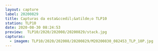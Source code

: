 ```yaml
---
layout: capture
label: 20200829
title: Capturas da esta&ccedil;&atilde;o TLP10
station: TLP10
date: 2020-08-30 08:24:53
preview:  TLP10/2020/202008/20200829/stack.jpg
capturas:
  - imagem: TLP10/2020/202008/20200829/M20200830_082453_TLP_10P.jpg
---
```


